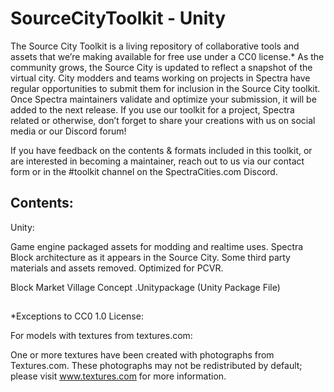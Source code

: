 # SourceCityToolkit - Unity

The Source City Toolkit is a living repository of collaborative tools and assets that we’re making available for free use under a CC0 license.* As the community grows, the Source City is updated to reflect a snapshot of the virtual city. City modders and teams working on projects in Spectra have regular opportunities to submit them for inclusion in the Source City toolkit. Once Spectra maintainers validate and optimize your submission, it will be added to the next release. If you use our toolkit for a project, Spectra related or otherwise, don’t forget to share your creations with us on social media or our Discord forum!

If you have feedback on the contents & formats included in this toolkit, or are interested in becoming a maintainer, reach out to us via our contact form or in the #toolkit channel on the SpectraCities.com Discord.

## Contents:

Unity:

Game engine packaged assets for modding and realtime uses. 
Spectra Block architecture as it appears in the Source City. 
Some third party materials and assets removed.
Optimized for PCVR. 

Block Market Village Concept .Unitypackage (Unity Package File)

##

*Exceptions to CC0 1.0 License:

For models with textures from textures.com:

One or more textures have been created with photographs from Textures.com. These photographs may not be redistributed by default; please visit www.textures.com for more information.
